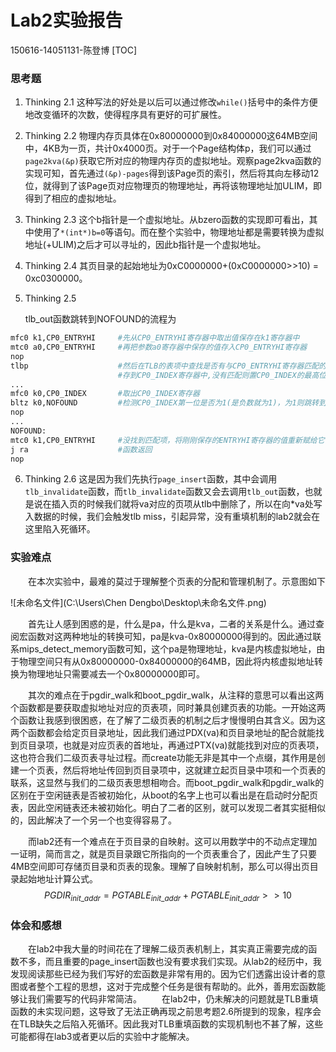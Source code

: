#   Lab2实验报告 

 150616-14051131-陈登博
[TOC]

### 思考题
1. Thinking 2.1
   这种写法的好处是以后可以通过修改```while()```括号中的条件方便地改变循环的次数，使得程序具有更好的可扩展性。

2. Thinking 2.2
   物理内存页具体在0x80000000到0x84000000这64MB空间中，4KB为一页，共计0x4000页。对于一个Page结构体p，我们可以通过```page2kva(&p)```获取它所对应的物理内存页的虚拟地址。观察page2kva函数的实现可知，首先通过```(&p)-pages```得到该Page页的索引，然后将其向左移动12位，就得到了该Page页对应物理页的物理地址，再将该物理地址加ULIM，即得到了相应的虚拟地址。

3. Thinking 2.3
   这个b指针是一个虚拟地址。从bzero函数的实现即可看出，其中使用了```*(int*)b=0```等语句。而在整个实验中，物理地址都是需要转换为虚拟地址(+ULIM)之后才可以寻址的，因此b指针是一个虚拟地址。

4. Thinking 2.4
   其页目录的起始地址为0xC0000000+(0xC0000000>>10) = 0xc0300000。

5. Thinking 2.5

   tlb_out函数跳转到NOFOUND的流程为
```python
mfc0 k1,CP0_ENTRYHI     #先从CP0_ENTRYHI寄存器中取出值保存在k1寄存器中
mtc0 a0,CP0_ENTRYHI     #再把参数a0寄存器中保存的值存入CP0_ENTRYHI寄存器
nop
tlbp                    #然后在TLB的表项中查找是否有与CP0_ENTRYHI寄存器匹配的, 若有则把匹配项Index保
                        #存到CP0_INDEX寄存器中,没有匹配则置CP0_INDEX的最高位为1
...
mfc0 k0,CP0_INDEX       #取出CP0_INDEX寄存器
bltz k0,NOFOUND         #检测CP0_INDEX第一位是否为1(是负数就为1)，为1则跳转到NOFOUND
nop
...
NOFOUND:
mtc0 k1,CP0_ENTRYHI     #没找到匹配项，将刚刚保存的ENTRYHI寄存器的值重新赋给它
j ra                    #函数返回
nop
```
6. Thinking 2.6
   这是因为我们先执行```page_insert```函数，其中会调用```tlb_invalidate```函数，而```tlb_invalidate```函数又会去调用```tlb_out```函数，也就是说在插入页的时候我们就将va对应的页项从tlb中删除了，所以在向*va处写入数据的时候，我们会触发tlb miss，引起异常，没有重填机制的lab2就会在这里陷入死循环。

### 实验难点
  在本次实验中，最难的莫过于理解整个页表的分配和管理机制了。示意图如下

![未命名文件](C:\Users\Chen Dengbo\Desktop\未命名文件.png)

  首先让人感到困惑的是，什么是pa，什么是kva，二者的关系是什么。通过查阅宏函数对这两种地址的转换可知，pa是kva-0x80000000得到的。因此通过联系mips_detect_memory函数可知，这个pa是物理地址，kva是内核虚拟地址，由于物理空间只有从0x80000000-0x84000000的64MB，因此将内核虚拟地址转换为物理地址只需要减去一个0x80000000即可。

  其次的难点在于pgdir_walk和boot_pgdir_walk，从注释的意思可以看出这两个函数都是要获取虚拟地址对应的页表项，同时兼具创建页表的功能。一开始这两个函数让我感到很困惑，在了解了二级页表的机制之后才慢慢明白其含义。因为这两个函数都会给定页目录地址，因此我们通过PDX(va)和页目录地址的配合就能找到页目录项，也就是对应页表的首地址，再通过PTX(va)就能找到对应的页表项，这也符合我们二级页表寻址过程。而create功能无非是其中一个点缀，其作用是创建一个页表，然后将地址传回到页目录项中，这就建立起页目录中项和一个页表的联系，这显然与我们的二级页表思想相吻合。而boot_pgdir_walk和pgdir_walk的区别在于空闲链表是否被初始化，从boot的名字上也可以看出是在启动时分配页表，因此空闲链表还未被初始化。明白了二者的区别，就可以发现二者其实挺相似的，因此解决了一个另一个也变得容易了。

  而lab2还有一个难点在于页目录的自映射。这可以用数学中的不动点定理加一证明，简而言之，就是页目录跟它所指向的一个页表重合了，因此产生了只要4MB空间即可存储页目录和页表的现象。理解了自映射机制，那么可以得出页目录起始地址计算公式。
$$
PGDIR_{init\_addr} = PGTABLE_{init\_addr}+PGTABLE_{init\_addr}>>10
$$

### 体会和感想

  在lab2中我大量的时间花在了理解二级页表机制上，其实真正需要完成的函数不多，而且重要的page_insert函数也没有要求我们实现。从lab2的经历中，我发现阅读那些已经为我们写好的宏函数是非常有用的。因为它们透露出设计者的意图或者整个工程的思想，这对于完成整个任务是很有帮助的。此外，善用宏函数能够让我们需要写的代码非常简洁。
  在lab2中，仍未解决的问题就是TLB重填函数的未实现问题，这导致了无法正确再现之前思考题2.6所提到的现象，程序会在TLB缺失之后陷入死循环。因此我对TLB重填函数的实现机制也不甚了解，这些可能都得在lab3或者更以后的实验中才能解决。

